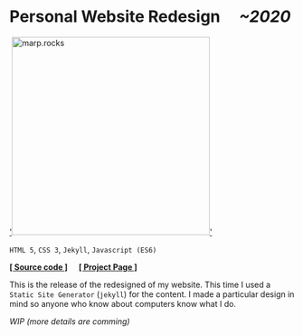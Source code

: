 # Personal Website Redesign &nbsp;&nbsp;&nbsp; _~2020_

[attribution_link12]: #
[details_page12]: ./static-site.md
[repo_link12]: https://gitlab.com/marp-dev/static_site
[product_link12]: https://marp.rocks/

['<img src="https://gitlab.com/marp-dev/marp-dev/-/raw/master/assets/img/marp.png" alt="marp.rocks" width="350"/>'][details_page12]

`HTML 5`, `CSS 3`, `Jekyll`, `Javascript (ES6)`

**[[ Source code ]][repo_link12]** &nbsp;&nbsp;&nbsp; **[[ Project Page ]][product_link12]**

This is the release of the redesigned of my website. This time I used a `Static Site Generator` (`jekyll`) for the content. I made a particular design in mind so anyone who know about computers know what I do. 

_WIP (more details are comming)_